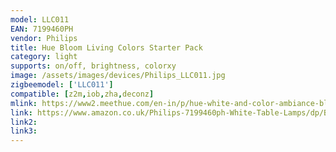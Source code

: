 ```yaml
---
model: LLC011 
EAN: 7199460PH
vendor: Philips
title: Hue Bloom Living Colors Starter Pack
category: light
supports: on/off, brightness, colorxy
image: /assets/images/devices/Philips_LLC011.jpg
zigbeemodel: ['LLC011']
compatible: [z2m,iob,zha,deconz]
mlink: https://www2.meethue.com/en-in/p/hue-white-and-color-ambiance-bloom-table-lamp/7299760PH
link: https://www.amazon.co.uk/Philips-7199460ph-White-Table-Lamps/dp/B00KGJ56H2
link2: 
link3: 
---
```

